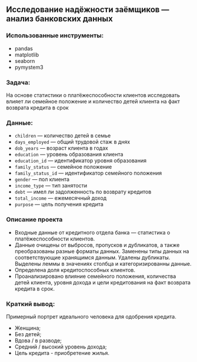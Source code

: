 ## Исследование надёжности заёмщиков — анализ банковских данных

### Использованные инструменты:
* pandas
* matplotlib
* seaborn
* pymystem3

### Задача:
На основе статистики о платёжеспособности клиентов исследовать влияет ли семейное положение и количество детей клиента на факт возврата кредита в срок
### Данные:
* `children` — количество детей в семье
* `days_employed` — общий трудовой стаж в днях
* `dob_years` — возраст клиента в годах
* `education` — уровень образования клиента
* `education_id` — идентификатор уровня образования
* `family_status` — семейное положение
* `family_status_id` — идентификатор семейного положения
* `gender` — пол клиента
* `income_type` — тип занятости
* `debt` — имел ли задолженность по возврату кредитов
* `total_income` — ежемесячный доход
* `purpose` — цель получения кредита

### Описание проекта
* Входные данные от кредитного отдела банка  — статистика о платёжеспособности клиентов.
* Данные очищены от выбросов, пропусков и дубликатов, а также преобразованы разные форматы данных. Заменены типы данных на соответствующие хранящимся данным. Удалены дубликаты. Выделены леммы в значениях столбца и категоризированны данные.
* Определена доля кредитоспособных клиентов.
* Проанализировано влияние семейного положения, количества детей клиента, уровня дохода и цели кредитования на факт возврата кредита в срок. 

### Краткий вывод:
Примерный портрет идеального человека для одобрения кредита.
* Женщина;
* Без детей;
* Вдова / в разводе;
* Средний / высокий уровень дохода;
* Цель кредита - приобретение жилья.
